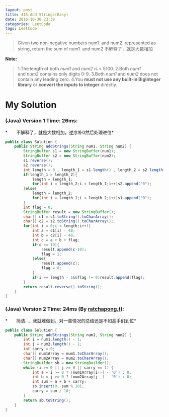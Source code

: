 ```yaml
---
layout: post
title: 415.Add Strings(Easy)
date: 2016-10-30 23:39
categories: LeetCode
tags: LeetCode
---
```


>Given two non-negative numbers num1
 and num2
 represented as string, return the sum of num1
 and num2
不解释了，就是大数相加

**Note:**
>1.The length of both *num1* and *num2* is < 5100.
2.Both *num1* and *num2* contains only digits 0-9.
3.Both *num1* and *num2* does not contain any leading zero.
4.You **must not use any built-in BigInteger library** or **convert the inputs to integer** directly.

# My Solution
### (Java) Version 1  Time: 26ms:
*　　不解释了，就是大数相加，逆序补0然后处理进位*
```java
public class Solution {
    public String addStrings(String num1, String num2) {
        StringBuffer s1 = new StringBuffer(num1);
        StringBuffer s2 = new StringBuffer(num2);
        s1.reverse();
        s2.reverse();
        int length = 0 , length_1 = s1.length() , length_2 = s2.length();
        if(length_1 > length_2){
            length = length_1;
            for(int i = length_2;i < length_1;i++)s2.append("0");
        }else{
            length = length_2;
            for(int i = length_1;i < length_2;i++)s1.append("0");
        }
        int flag = 0;
        StringBuffer result = new StringBuffer();
        char[] c1 = s1.toString().toCharArray();
        char[] c2 = s2.toString().toCharArray();
        for(int i = 0;i < length;i++){
            int a = c1[i] - 48;
            int b = c2[i] - 48;
            int c = a + b + flag;
            if(c >= 10){
                result.append(c-10);
                flag = 1;
            }else{
                result.append(c);
                flag = 0;
            }
            if(i == length - 1&&flag != 0)result.append(flag);
        }
        return result.reverse().toString();
    }
}
```
### (Java) Version 2  Time: 24ms (By [ratchapong.t](https://discuss.leetcode.com/user/ratchapong-t)):
*　　简洁……我就难做到，对一些情况的总结还是不如高手们到位*
```java
public class Solution {
    public String addStrings(String num1, String num2) {
        int i = num1.length() - 1;
        int j = num2.length() - 1;
        int carry = 0;
        char[] num1Array = num1.toCharArray();
        char[] num2Array = num2.toCharArray();
        StringBuilder sb = new StringBuilder();
        while (i >= 0 || j >= 0 || carry == 1) {
            int a = i >= 0 ? (num1Array[i--] - '0') : 0;
            int b = j >= 0 ? (num2Array[j--] - '0') : 0;
            int sum = a + b + carry;
            sb.insert(0, sum % 10);
            carry = sum / 10;
        }
        return sb.toString();
    }
}
```